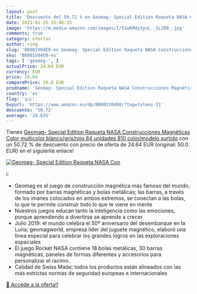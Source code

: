 ```yaml
---
layout: post
title: 'Descuento del 50.72 % en Geomag- Special Edition Raqueta NASA Con'
date: 2021-01-25 15:46:55
image: 'https://m.media-amazon.com/images/I/51wKMdy3ynL._SL200_.jpg'
comments: true
category: ofertas
author: ring
slug: 'B0001V04E0-es Geomag- Special Edition Raqueta NASA Construcciones...'
sku: 'B0001V04E0-es'
tags: [ 'geomag-', ]
actualPrice: 24.64 EUR
currency: EUR
price: 24.64
comparePrice: 50.0 EUR
prodname: 'Geomag- Special Edition Raqueta NASA Construcciones Magnéticas  Color multicolor  blanco/gris/rojo   84 unidades  810    color/modelo surtido'
country: 'es'
flag: '🇪🇸'
buyurl: 'https://www.amazon.es/dp/B0001V04E0/?tag=tolees-21'
descuento: '50.72'
average: '24.635'
---
```


Tienes [Geomag- Special Edition Raqueta NASA Construcciones Magnéticas  Color multicolor  blanco/gris/rojo   84 unidades  810    color/modelo surtido](https://www.amazon.es/dp/B0001V04E0/?tag=tolees-21) con un 50.72 % de descuento con precio de oferta de 24.64 EUR (original: 50.0 EUR) en el siguiente enlace!

[![Geomag- Special Edition Raqueta NASA Con](https://m.media-amazon.com/images/I/51wKMdy3ynL._SL200_.jpg)](https://www.amazon.es/dp/B0001V04E0/?tag=tolees-21)

ℹ️:

- Geomag es el juego de construcción magnética más famoso del mundo, formado por barras magnéticas y bolas metálicas; las barras, a través de los imanes colocados en ambos extremos, se conectan a las bolas, lo que te permite construir todo lo que te viene en mente
- Nuestros juegos educan tanto la inteligencia como las emociones, porque aprendiendo a divertirse se aprende a crecer
- Julio 2019: el mundo celebra el 50º aniversario del desembarque en la Luna; geomagworld, empresa líder del juguete magnético, elaboró una línea especial para celebrar los grandes logros en las exploraciones espaciales
- El juego Rocket NASA contiene 18 bolas metálicas, 30 barras magnéticas, paneles de formas diferentes y accesorios para personalizar el racimo.
- Calidad de Swiss Made; todos los productos están alineados con las más estrictas normas de seguridad europeas e internacionales

[🛒 Accede a la oferta!!](https://www.amazon.es/dp/B0001V04E0/?tag=tolees-21)
